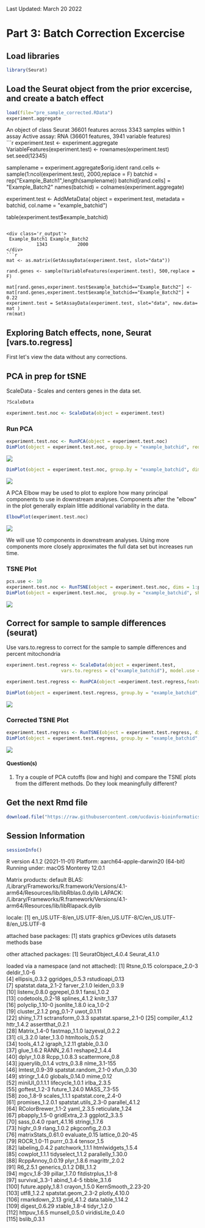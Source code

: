 
Last Updated: March 20 2022

# Part 3: Batch Correction Excercise


## Load libraries

```r
library(Seurat)
```

## Load the Seurat object from the prior excercise, and **create a batch effect**


```r
load(file="pre_sample_corrected.RData")
experiment.aggregate
```

<div class='r_output'> An object of class Seurat
 36601 features across 3343 samples within 1 assay
 Active assay: RNA (36601 features, 3941 variable features)
</div>
```r
experiment.test <- experiment.aggregate
VariableFeatures(experiment.test) <- rownames(experiment.test)
set.seed(12345)


samplename = experiment.aggregate$orig.ident
rand.cells <- sample(1:ncol(experiment.test), 2000,replace = F)
batchid = rep("Example_Batch1",length(samplename))
batchid[rand.cells] = "Example_Batch2"
names(batchid) = colnames(experiment.aggregate)

experiment.test <- AddMetaData(
  object = experiment.test,
  metadata = batchid,
  col.name = "example_batchid")

table(experiment.test$example_batchid)
```

<div class='r_output'>
 Example_Batch1 Example_Batch2
           1343           2000
</div>
```r
mat <- as.matrix(GetAssayData(experiment.test, slot="data"))

rand.genes <- sample(VariableFeatures(experiment.test), 500,replace = F)

mat[rand.genes,experiment.test$example_batchid=="Example_Batch2"] <- mat[rand.genes,experiment.test$example_batchid=="Example_Batch2"] + 0.22
experiment.test = SetAssayData(experiment.test, slot="data", new.data= mat )
rm(mat)
```

## Exploring Batch effects, none, Seurat [vars.to.regress]

First let's view the data without any corrections.

## PCA in prep for tSNE

ScaleData - Scales and centers genes in the data set.

```r
?ScaleData
```



```r
experiment.test.noc <- ScaleData(object = experiment.test)
```

### Run PCA

```r
experiment.test.noc <- RunPCA(object = experiment.test.noc)
DimPlot(object = experiment.test.noc, group.by = "example_batchid", reduction = "pca", shuffle = TRUE)
```

<img src="scRNA_Workshop-PART3_files/figure-html/pca_none-1.png" style="display: block; margin: auto;" />

```r
DimPlot(object = experiment.test.noc, group.by = "example_batchid", dims = c(2,3), reduction = "pca", shuffle = TRUE)
```

<img src="scRNA_Workshop-PART3_files/figure-html/pca_none-2.png" style="display: block; margin: auto;" />

A PCA Elbow may be used to plot to explore how many principal components to use in downstream analyses. Components after the "elbow" in the plot generally explain little additional variability in the data.


```r
ElbowPlot(experiment.test.noc)
```

![](scRNA_Workshop-PART3_files/figure-html/pca_elbow-1.png)<!-- -->

We will use 10 components in downstream analyses. Using more components more closely approximates the full data set but increases run time.

### TSNE Plot

```r
pcs.use <- 10
experiment.test.noc <- RunTSNE(object = experiment.test.noc, dims = 1:pcs.use)
DimPlot(object = experiment.test.noc,  group.by = "example_batchid", shuffle = TRUE)
```

<img src="scRNA_Workshop-PART3_files/figure-html/tsne-1.png" style="display: block; margin: auto;" />

## Correct for sample to sample differences (seurat)

Use vars.to.regress to correct for the sample to sample differences and percent mitochondria

```r
experiment.test.regress <- ScaleData(object = experiment.test,
                    vars.to.regress = c("example_batchid"), model.use = "linear")

experiment.test.regress <- RunPCA(object =experiment.test.regress,features=rownames(experiment.test.noc))

DimPlot(object = experiment.test.regress, group.by = "example_batchid", reduction = "pca", shuffle = TRUE)
```

<img src="scRNA_Workshop-PART3_files/figure-html/scaledata_regress-1.png" style="display: block; margin: auto;" />

### Corrected TSNE Plot

```r
experiment.test.regress <- RunTSNE(object = experiment.test.regress, dims.use = 1:50)
DimPlot(object = experiment.test.regress, group.by = "example_batchid", reduction = "tsne")
```

<img src="scRNA_Workshop-PART3_files/figure-html/tsne_2-1.png" style="display: block; margin: auto;" />

#### Question(s)

1. Try a couple of PCA cutoffs (low and high) and compare the TSNE plots from the different methods.  Do they look meaningfully different?

## Get the next Rmd file

```r
download.file("https://raw.githubusercontent.com/ucdavis-bioinformatics-training/2022-March-Single-Cell-RNA-Seq-Analysis/main/data_analysis/scRNA_Workshop-PART4.Rmd", "scRNA_Workshop-PART4.Rmd")
```

## Session Information

```r
sessionInfo()
```

<div class='r_output'> R version 4.1.2 (2021-11-01)
 Platform: aarch64-apple-darwin20 (64-bit)
 Running under: macOS Monterey 12.0.1

 Matrix products: default
 BLAS:   /Library/Frameworks/R.framework/Versions/4.1-arm64/Resources/lib/libRblas.0.dylib
 LAPACK: /Library/Frameworks/R.framework/Versions/4.1-arm64/Resources/lib/libRlapack.dylib

 locale:
 [1] en_US.UTF-8/en_US.UTF-8/en_US.UTF-8/C/en_US.UTF-8/en_US.UTF-8

 attached base packages:
 [1] stats     graphics  grDevices utils     datasets  methods   base     

 other attached packages:
 [1] SeuratObject_4.0.4 Seurat_4.1.0      

 loaded via a namespace (and not attached):
   [1] Rtsne_0.15            colorspace_2.0-3      deldir_1.0-6         
   [4] ellipsis_0.3.2        ggridges_0.5.3        rstudioapi_0.13      
   [7] spatstat.data_2.1-2   farver_2.1.0          leiden_0.3.9         
  [10] listenv_0.8.0         ggrepel_0.9.1         fansi_1.0.2          
  [13] codetools_0.2-18      splines_4.1.2         knitr_1.37           
  [16] polyclip_1.10-0       jsonlite_1.8.0        ica_1.0-2            
  [19] cluster_2.1.2         png_0.1-7             uwot_0.1.11          
  [22] shiny_1.7.1           sctransform_0.3.3     spatstat.sparse_2.1-0
  [25] compiler_4.1.2        httr_1.4.2            assertthat_0.2.1     
  [28] Matrix_1.4-0          fastmap_1.1.0         lazyeval_0.2.2       
  [31] cli_3.2.0             later_1.3.0           htmltools_0.5.2      
  [34] tools_4.1.2           igraph_1.2.11         gtable_0.3.0         
  [37] glue_1.6.2            RANN_2.6.1            reshape2_1.4.4       
  [40] dplyr_1.0.8           Rcpp_1.0.8.3          scattermore_0.8      
  [43] jquerylib_0.1.4       vctrs_0.3.8           nlme_3.1-155         
  [46] lmtest_0.9-39         spatstat.random_2.1-0 xfun_0.30            
  [49] stringr_1.4.0         globals_0.14.0        mime_0.12            
  [52] miniUI_0.1.1.1        lifecycle_1.0.1       irlba_2.3.5          
  [55] goftest_1.2-3         future_1.24.0         MASS_7.3-55          
  [58] zoo_1.8-9             scales_1.1.1          spatstat.core_2.4-0  
  [61] promises_1.2.0.1      spatstat.utils_2.3-0  parallel_4.1.2       
  [64] RColorBrewer_1.1-2    yaml_2.3.5            reticulate_1.24      
  [67] pbapply_1.5-0         gridExtra_2.3         ggplot2_3.3.5        
  [70] sass_0.4.0            rpart_4.1.16          stringi_1.7.6        
  [73] highr_0.9             rlang_1.0.2           pkgconfig_2.0.3      
  [76] matrixStats_0.61.0    evaluate_0.15         lattice_0.20-45      
  [79] ROCR_1.0-11           purrr_0.3.4           tensor_1.5           
  [82] labeling_0.4.2        patchwork_1.1.1       htmlwidgets_1.5.4    
  [85] cowplot_1.1.1         tidyselect_1.1.2      parallelly_1.30.0    
  [88] RcppAnnoy_0.0.19      plyr_1.8.6            magrittr_2.0.2       
  [91] R6_2.5.1              generics_0.1.2        DBI_1.1.2            
  [94] mgcv_1.8-39           pillar_1.7.0          fitdistrplus_1.1-8   
  [97] survival_3.3-1        abind_1.4-5           tibble_3.1.6         
 [100] future.apply_1.8.1    crayon_1.5.0          KernSmooth_2.23-20   
 [103] utf8_1.2.2            spatstat.geom_2.3-2   plotly_4.10.0        
 [106] rmarkdown_2.13        grid_4.1.2            data.table_1.14.2    
 [109] digest_0.6.29         xtable_1.8-4          tidyr_1.2.0          
 [112] httpuv_1.6.5          munsell_0.5.0         viridisLite_0.4.0    
 [115] bslib_0.3.1
</div>
